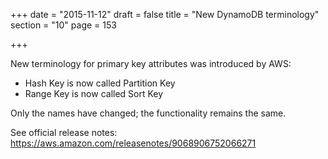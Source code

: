 +++
date = "2015-11-12"
draft = false
title = "New DynamoDB terminology"
section = "10"
page = 153

+++

New terminology for primary key attributes was introduced by AWS:

* Hash Key is now called Partition Key
* Range Key is now called Sort Key

Only the names have changed; the functionality remains the same.

See official release notes: https://aws.amazon.com/releasenotes/9068906752066271

